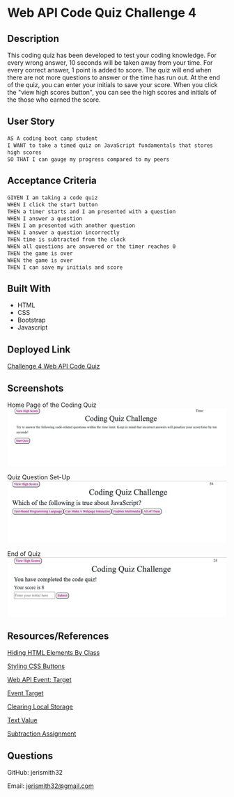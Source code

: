 # Web API Code Quiz Challenge 4
## Description
This coding quiz has been developed to test your coding knowledge. For every wrong answer, 10 seconds will be taken away from your time. For every correct answer, 1 point is added to score. The quiz will end when there are not more questions to answer or the time has run out. At the end of the quiz, you can enter your initials to save your score. When you click the "view high scores button", you can see the high scores and initials of the those who earned the score. 

## User Story
```
AS A coding boot camp student
I WANT to take a timed quiz on JavaScript fundamentals that stores high scores
SO THAT I can gauge my progress compared to my peers
```

## Acceptance Criteria
```
GIVEN I am taking a code quiz
WHEN I click the start button
THEN a timer starts and I am presented with a question
WHEN I answer a question
THEN I am presented with another question
WHEN I answer a question incorrectly
THEN time is subtracted from the clock
WHEN all questions are answered or the timer reaches 0
THEN the game is over
WHEN the game is over
THEN I can save my initials and score
```

## Built With
* HTML
* CSS
* Bootstrap
* Javascript

## Deployed Link
[Challenge 4 Web API Code Quiz](https://jerismith32.github.io/challenge-4-web-APIs-code-quiz/)


## Screenshots
Home Page of the Coding Quiz
![Home Page of the Coding Quiz](/assets/images/HomepageQuiz.png)

Quiz Question Set-Up
![Quiz Question Set-Up](/assets/images/QuizQuestion.png)

End of Quiz
![End of Quiz](/assets/images/EndofQuiz.png)


## Resources/References
[Hiding HTML Elements By Class](https://www.geeksforgeeks.org/how-to-hide-an-html-element-by-class-using-javascript/xs)

[Styling CSS Buttons](https://www.w3schools.com/css/css3_buttons.asp)

[Web API Event: Target](https://developer.mozilla.org/en-US/docs/Web/API/Event/target)

[Event Target](https://www.w3schools.com/jsref/event_target.asp)

[Clearing Local Storage](https://developer.mozilla.org/en-US/docs/Web/API/Storage/clear)

[Text Value](https://www.w3schools.com/jsref/prop_text_value.asp)

[Subtraction Assignment](https://developer.mozilla.org/en-US/docs/Web/JavaScript/Reference/Operators/Subtraction_assignment)

  ## Questions
  GitHub: jerismith32

  Email: jerismith32@gmail.com